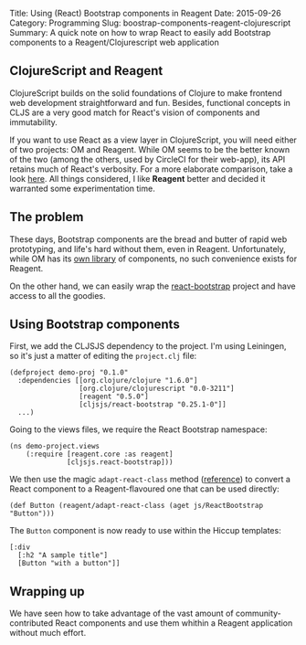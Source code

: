 Title: Using (React) Bootstrap components in Reagent
Date: 2015-09-26
Category: Programming
Slug: boostrap-components-reagent-clojurescript
Summary: A quick note on how to wrap React to easily add Bootstrap components to a Reagent/Clojurescript web application

## ClojureScript and Reagent

ClojureScript builds on the solid foundations of Clojure to make frontend web development straightforward and fun. Besides, functional concepts in CLJS are a very good match for React's vision of components and immutability.

If you want to use React as a view layer in ClojureScript, you will need either of two projects: OM and Reagent. While OM seems to be the better known of the two (among the others, used by CircleCI for their web-app), its API retains much of React's verbosity. For a more elaborate comparison, take a look [here](http://theatticlight.net/posts/Om-and-Reagent/). All things considered, I like **Reagent** better and decided it warranted some experimentation time.

## The problem

These days, Bootstrap components are the bread and butter of rapid web prototyping, and life's hard without them, even in Reagent. Unfortunately, while OM has its [own library](https://github.com/racehub/om-bootstrap) of components, no such convenience exists for Reagent.

On the other hand, we can easily wrap the [react-bootstrap](https://react-bootstrap.github.io/) project and have access to all the goodies.

## Using Bootstrap components

First, we add the CLJSJS dependency to the project. I'm using Leiningen, so it's just a matter of editing the `project.clj` file:

    (defproject demo-proj "0.1.0"
      :dependencies [[org.clojure/clojure "1.6.0"]
                     [org.clojure/clojurescript "0.0-3211"]
                     [reagent "0.5.0"]
                     [cljsjs/react-bootstrap "0.25.1-0"]]
      ...)

Going to the views files, we require the React Bootstrap namespace:

    (ns demo-project.views
        (:require [reagent.core :as reagent]
                  [cljsjs.react-bootstrap]))

We then use the magic `adapt-react-class` method ([reference](https://reagent-project.github.io/news/news050.html)) to convert a React component to a Reagent-flavoured one that can be used directly:

    (def Button (reagent/adapt-react-class (aget js/ReactBootstrap "Button")))

The `Button` component is now ready to use within the Hiccup templates:

    [:div
      [:h2 "A sample title"]
      [Button "with a button"]]

## Wrapping up
We have seen how to take advantage of the vast amount of community-contributed React components and use them whithin a Reagent application without much effort.